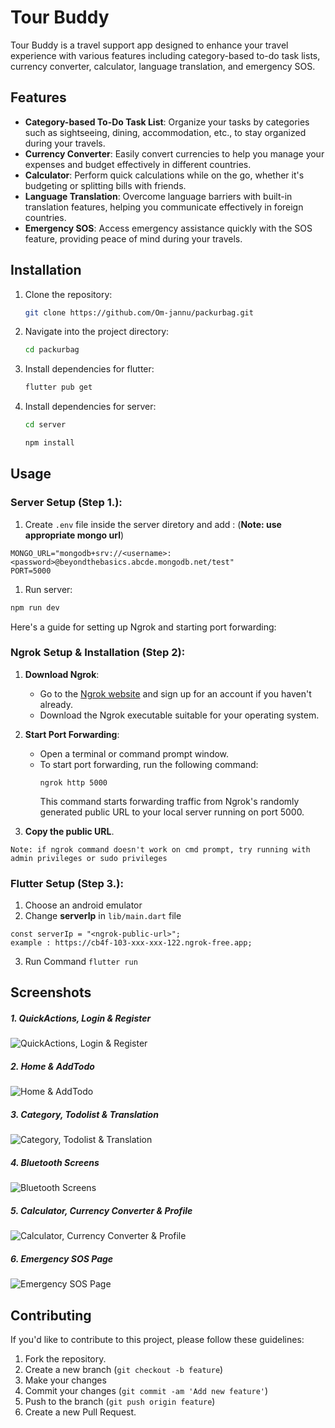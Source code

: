 # Tour Buddy

Tour Buddy is a travel support app designed to enhance your travel experience with various features including category-based to-do task lists, currency converter, calculator, language translation, and emergency SOS.

## Features

- **Category-based To-Do Task List**: Organize your tasks by categories such as sightseeing, dining, accommodation, etc., to stay organized during your travels.
- **Currency Converter**: Easily convert currencies to help you manage your expenses and budget effectively in different countries.
- **Calculator**: Perform quick calculations while on the go, whether it's budgeting or splitting bills with friends.
- **Language Translation**: Overcome language barriers with built-in translation features, helping you communicate effectively in foreign countries.
- **Emergency SOS**: Access emergency assistance quickly with the SOS feature, providing peace of mind during your travels.

## Installation

1. Clone the repository:

   ```bash
   git clone https://github.com/Om-jannu/packurbag.git
   ```

2. Navigate into the project directory:

   ```bash
   cd packurbag
   ```

3. Install dependencies for flutter:
   ```bash
   flutter pub get
   ```
4. Install dependencies for server:

   ```bash
   cd server
   ```

   ```bash
   npm install
   ```

## Usage

### Server Setup (Step 1.):

1. Create `.env` file inside the server diretory and add :
   (**Note: use appropriate mongo url**)

```
MONGO_URL="mongodb+srv://<username>:<password>@beyondthebasics.abcde.mongodb.net/test"
PORT=5000
```

1. Run server:

```bash
npm run dev
```

Here's a guide for setting up Ngrok and starting port forwarding:

### Ngrok Setup & Installation  (Step 2):

1. **Download Ngrok**:

   - Go to the [Ngrok website](https://ngrok.com/) and sign up for an account if you haven't already.
   - Download the Ngrok executable suitable for your operating system.
   
2. **Start Port Forwarding**:
   - Open a terminal or command prompt window.
   - To start port forwarding, run the following command:
     ```
     ngrok http 5000
     ```
     This command starts forwarding traffic from Ngrok's randomly generated public URL to your local server running on port 5000.
3. **Copy the public URL**.

`Note: if ngrok command doesn't work on cmd prompt, try running with admin privileges or sudo privileges`

### Flutter Setup  (Step 3.):

1. Choose an android emulator
2. Change **serverIp** in `lib/main.dart` file
```
const serverIp = "<ngrok-public-url>";
example : https://cb4f-103-xxx-xxx-122.ngrok-free.app;
```
3. Run Command `flutter run`

## Screenshots

##### 1. QuickActions, Login & Register

![ QuickActions, Login & Register](/assets/readme-assets/1.png)

##### 2. Home & AddTodo

![Home & AddTodo](/assets/readme-assets/2.png)

##### 3. Category, Todolist & Translation

![ Category, Todolist & Translation](/assets/readme-assets/3.png)

##### 4. Bluetooth Screens

![Bluetooth Screens](/assets/readme-assets/4.png)

##### 5. Calculator, Currency Converter & Profile

![Calculator, Currency Converter & Profile](/assets/readme-assets/5.png)

##### 6. Emergency SOS Page

![Emergency SOS Page](/assets/readme-assets/6.png)

## Contributing

If you'd like to contribute to this project, please follow these guidelines:

1. Fork the repository.
2. Create a new branch (`git checkout -b feature`)
3. Make your changes
4. Commit your changes (`git commit -am 'Add new feature'`)
5. Push to the branch (`git push origin feature`)
6. Create a new Pull Request.
